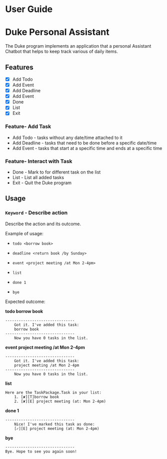 # User Guide  
# Duke Personal Assistant
The Duke program implements an application that
a personal Assistant Chatbot that helps to keep track various of daily items.

## Features 
- [x] Add Todo
- [x] Add Event
- [x] Add Deadline
- [x] Add Event
- [x] Done
- [x] List 
- [x] Exit

### Feature- Add Task

* Add Todo - tasks without any date/time attached to it
* Add Deadline - tasks that need to be done before a specific date/time
* Add Event - tasks that start at a specific time and ends at a specific time

### Feature- Interact with Task

* Done - Mark to for different task on the list
* List - List all added tasks
* Exit - Quit the Duke program


## Usage

### `Keyword` - Describe action

Describe the action and its outcome.

Example of usage: 

* `todo <borrow book>`
* `deadline <return book /by Sunday>`
* `event <project meeting /at Mon 2-4pm>`

* `list`
* `done 1`
* `bye`

Expected outcome:

**todo borrow book**
```
-------------------------------
    Got it. I've added this task:
    borrow book
-------------------------------
    Now you have 0 tasks in the list.
```
    
**event project meeting /at Mon 2-4pm**
```  
-------------------------------
    Got it. I've added this task:
    project meeting /at Mon 2-4pm
-------------------------------
    Now you have 0 tasks in the list.
```
    
**list**
```
Here are the TaskPackage.Task in your list:
    1. [✘][T]borrow book
    2. [✘][E] project meeting (at: Mon 2-4pm)
```
    
**done 1**
```
-------------------------------
    Nice! I've marked this task as done:
    [✓][E] project meeting (at: Mon 2-4pm)
```
    
**bye**
```
-------------------------------
Bye. Hope to see you again soon!
```
